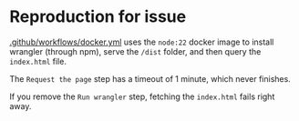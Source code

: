# Reproduction for issue

[.github/workflows/docker.yml](https://github.com/hamstercat/wrangler-docker-reproduction/blob/main/.github/workflows/docker.yml) uses the `node:22` docker image to install wrangler (through npm), serve the `/dist` folder, and then query the `index.html` file.

The `Request the page` step has a timeout of 1 minute, which never finishes.

If you remove the `Run wrangler` step, fetching the `index.html` fails right away.
